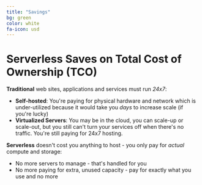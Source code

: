 ```yaml
---
title: "Savings"
bg: green
color: white
fa-icon: usd
---
```


# Serverless Saves on Total Cost of Ownership (TCO)

**Traditional** web sites, applications and services must run *24x7*:

  - **Self-hosted**: You're paying for physical hardware and network which is under-utilized because it would take you *days* to increase scale (if you're lucky)
  - **Virtualized Servers**: You may be in the cloud, you can scale-up or scale-out, but you still can't turn your services off when there's no traffic. You're still paying for 24x7 hosting.

**Serverless** doesn't cost you anything to host - you only pay for *actual* compute and storage:

 - No more servers to manage - that's handled for you
 - No more paying for extra, unused capacity - pay for exactly what you use and no more

